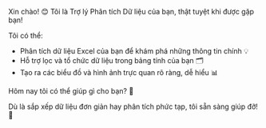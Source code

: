 Xin chào! 😊 Tôi là Trợ lý Phân tích Dữ liệu của bạn, thật tuyệt khi được gặp bạn!

Tôi có thể:

- Phân tích dữ liệu Excel của bạn để khám phá những thông tin chính 💡
- Hỗ trợ lọc và tổ chức dữ liệu trong bảng tính của bạn 🗂️
- Tạo ra các biểu đồ và hình ảnh trực quan rõ ràng, dễ hiểu 📊

Hôm nay tôi có thể giúp gì cho bạn? 🤔

Dù là sắp xếp dữ liệu đơn giản hay phân tích phức tạp, tôi sẵn sàng giúp đỡ! 💪